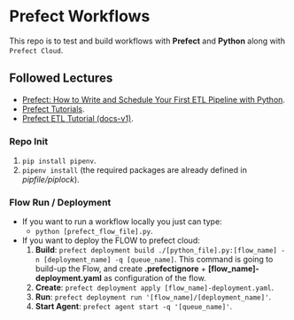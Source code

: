 # Prefect Workflows

This repo is to test and build workflows with **Prefect** and **Python** along with ```Prefect Cloud```.

## Followed Lectures

* [Prefect: How to Write and Schedule Your First ETL Pipeline with Python](https://towardsdatascience.com/prefect-how-to-write-and-schedule-your-first-etl-pipeline-with-python-54005a34f10b).
* [Prefect Tutorials](https://docs.prefect.io/tutorials).
* [Prefect ETL Tutorial (docs-v1)](https://docs-v1.prefect.io/core/tutorial/).

### Repo Init

1. ```pip install pipenv```.
2. ```pipenv install``` (the required packages are already defined in _pipfile/piplock_).

### Flow Run / Deployment

* If you want to run a workflow locally you just can type:
  * ```python [prefect_flow_file].py```.
* If you want to deploy the FLOW to prefect cloud:
    1. **Build**: ```prefect deployment build ./[python_file].py:[flow_name] -n [deployment_name] -q [queue_name]```. This command is going to build-up the Flow, and create **.prefectignore** + **[flow_name]-deployment.yaml** as configuration of the flow.
    2. **Create**: ```prefect deployment apply [flow_name]-deployment.yaml```.
    3. **Run**: ```prefect deployment run '[flow_name]/[deployment_name]'```.
    4. **Start Agent**: ```prefect agent start -q '[queue_name]'```.
